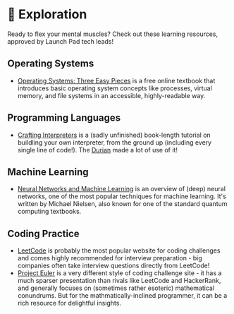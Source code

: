 # 🧗 Exploration

Ready to flex your mental muscles? Check out these learning resources,
approved by Launch Pad tech leads!

## Operating Systems

* [Operating Systems: Three Easy Pieces](http://pages.cs.wisc.edu/~remzi/OSTEP/)
  is a free online textbook that introduces basic operating system concepts like
  processes, virtual memory, and file systems in an accessible, highly-readable way.

## Programming Languages

* [Crafting Interpreters](http://www.craftinginterpreters.com)
  is a (sadly unfinished) book-length tutorial on buildling your own interpreter,
  from the ground up (including every single line of code!). The
  [Durian](https://github.com/ubclaunchpad/durian) made a lot of use of it!

## Machine Learning

* [Neural Networks and Machine Learning](http://neuralnetworksanddeeplearning.com)
  is an overview of (deep) neural networks, one of the most popular techniques
  for machine learning. It's written by Michael Nielsen, also known for one
  of the standard quantum computing textbooks.

## Coding Practice

* [LeetCode](https://leetcode.com) is probably the most popular website for coding
  challenges and comes highly recommended for interview preparation - big companies
  often take interview questions directly from LeetCode!
* [Project Euler](https://projecteuler.net/) is a very different style of coding
  challenge site - it has a much sparser presentation than rivals like LeetCode
  and HackerRank, and generally focuses on (sometimes rather esoteric) mathematical
  conundrums. But for the mathmatically-inclined programmer, it can be a rich
  resource for delightful insights.

